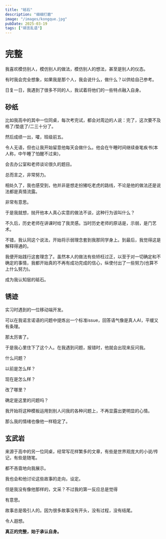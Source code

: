 ```yaml
---
title: "砥石"
description: "细细打磨"
image: "/images/kongque.jpg"
pubDate: 2025-03-19
tags: ["胡言乱语"]
---
```


# 完整

我喜欢模仿别人，模仿别人的做法，模仿别人的想法，甚至是别人的仪态。

有时我会完全想象，如果我是那个人，我会说什么，做什么？以供给自己参考。

日复一日，我遇到了很多不同的人，我试着将他们的一些特点融入自身。

## 砂纸

比如我高中的其中一位同桌，每次考完试，都会对周边的人说：完了，这次要不及格了/垫底了/二三十分了。

然后成绩一出，嚯，班级前五。

令人无语，但也让我开始留意他每天会做什么。他会在午睡时间继续奋笔疾书(本人称，中午睡了怕醒不过来)，

会去办公室和老师谈论很久的题目。

总而言之，非常努力。

相处久了，我也感受到，他并非是想走扮猪吃老虎的路线，不论是他的做法还是说法都是真情流露。

非常有意思。

于是我就想，抛开他本人真心实意的做法不谈，这种行为该叫什么？

不久后，历史老师在讲课时给了我灵感。当时历史老师的原话是，示弱，是门艺术。

不错，我认同这个说法，开始将示弱理念套到我那同学身上。到最后，我觉得这是解释得通的。

我便开始践行这套理念了。虽然本人的做法有些矫枉过正，以至于对一切确定和不确定的事情，我都开始真的不再有成功完成的信心，纵使付出了一些努力(也算不上什么努力)。

成为我认知层的砥石。

## 锈迹

实习时遇到的一位移动端开发。

可以在我诺言诺语的问题中提炼出一个标准issue，回答语气像是真人AI，平缓又有条理。

那太厉害了。

于是我心里住下了这个人。在我遇到问题，报错时，他就会出现来反问我。

什么问题？

以前是怎么样？

现在是怎么样？

改了哪里？

确定是这里的问题吗？

我开始将这种模板运用到别人问我的各种问题上，不再显露出更明显的心情。

那么我的情绪也像他一样稳定了。

## 玄武岩

来源于高中的另一位同桌，经常写花样繁多的文章，有些是世界观庞大的小说/传记，有些是随笔。

都不吝啬地向我展示。

我也会和他讨论这些故事的走向，设定。

但是我没有像他那样的，文采？不过我的第一反应总是觉得

有意思。

故事总是吸引人的。因为很多故事没有开头，没有过程，没有结尾。

令人遐想。



**真正的完整，始于承认自身。**
